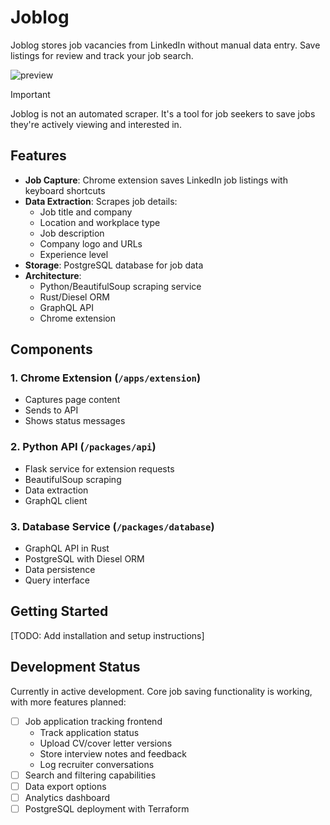 # Joblog

Joblog stores job vacancies from LinkedIn without manual data entry. Save listings for review and track your job search.

![preview](https://github.com/user-attachments/assets/22c859c9-fcb2-4583-8ae3-c586431e89b2)

> [!IMPORTANT]  
> Joblog is not an automated scraper. It's a tool for job seekers to save jobs they're actively viewing and interested in.

## Features

- **Job Capture**: Chrome extension saves LinkedIn job listings with keyboard shortcuts
- **Data Extraction**: Scrapes job details:
  - Job title and company
  - Location and workplace type
  - Job description
  - Company logo and URLs
  - Experience level
- **Storage**: PostgreSQL database for job data
- **Architecture**:
  - Python/BeautifulSoup scraping service
  - Rust/Diesel ORM
  - GraphQL API
  - Chrome extension

## Components

### 1. Chrome Extension (`/apps/extension`)
- Captures page content
- Sends to API
- Shows status messages

### 2. Python API (`/packages/api`)
- Flask service for extension requests
- BeautifulSoup scraping
- Data extraction
- GraphQL client

### 3. Database Service (`/packages/database`)
- GraphQL API in Rust
- PostgreSQL with Diesel ORM
- Data persistence
- Query interface

## Getting Started

[TODO: Add installation and setup instructions]

## Development Status

Currently in active development. Core job saving functionality is working, with more features planned:

- [ ] Job application tracking frontend
  - Track application status
  - Upload CV/cover letter versions
  - Store interview notes and feedback
  - Log recruiter conversations
- [ ] Search and filtering capabilities
- [ ] Data export options
- [ ] Analytics dashboard
- [ ] PostgreSQL deployment with Terraform
